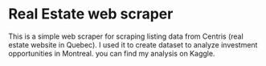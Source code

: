 # Real Estate web scraper
This is a simple web scraper for scraping listing data from Centris (real estate website in Quebec). I used it to create dataset to analyze investment opportunities in Montreal. you can find my analysis on Kaggle. 

